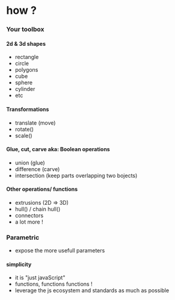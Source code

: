 # how ?

### Your toolbox

#### 2d & 3d shapes

- rectangle
- circle
- polygons
- cube
- sphere
- cylinder
- etc

#### Transformations

- translate (move)
- rotate()
- scale()

#### Glue, cut, carve aka: Boolean operations <!-- .slide: data-background-image="./img/Csg_tree.png" -->

- union (glue)
- difference (carve)
- intersection (keep parts overlapping two bojects)

#### Other operations/ functions <!-- .slide: data-background-image="./img/various_ops.png" -->

- extrusions (2D => 3D)
- hull() / chain hull()
- connectors
- a lot more !

### Parametric <!-- .slide: data-background-image="./img/various_ops.png" -->

- expose the more usefull parameters 

#### simplicity

- it is "just javaScript" <!-- .element: class="fragment" -->
- functions, functions functions ! <!-- .element: class="fragment" -->
- leverage the js ecosystem and standards as much as possible <!-- .element: class="fragment" -->

